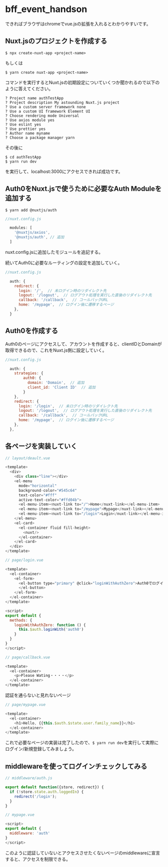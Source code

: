 # bff_event_handson

できればブラウザはchromeでvue.jsの拡張を入れるとわかりやすいです。

## Nuxt.jsのプロジェクトを作成する

```
$ npx create-nuxt-app <project-name>
```

もしくは
```
$ yarn create nuxt-app <project-name>
```

コマンドを実行するとNuxt.jsの初期設定についていくつか聞かれるので以下のように答えてください。
```
? Project name authTestApp
? Project description My astounding Nuxt.js project
? Use a custom server framework none
? Use a custom UI framework Element UI
? Choose rendering mode Universal
? Use axios module yes
? Use eslint yes
? Use prettier yes
? Author name myname
? Choose a package manager yarn
```

その後に
```
$ cd authTestApp
$ yarn run dev
```
を実行して、localhost:3000にアクセスできれば成功です。

## Auth0をNuxt.jsで使うために必要なAuth Moduleを追加する
```
$ yarn add @nuxtjs/auth
```

```js
//nuxt.config.js

  modules: [
    '@nuxtjs/axios',
    '@nuxtjs/auth', // 追加
  ]
```

nuxt.config.jsに追加したモジュールを追記する。

続いてAuth0に必要なルーティングの設定を追加していく。
```js
//nuxt.config.js

  auth: {
    redirect: {
      login: '/',  // 未ログイン時のリダイレクト先
      logout: '/logout',  // ログアウト処理を実行した直後のリダイレクト先
      callback: '/callback',  // コールバックURL
      home: '/mypage',  // ログイン後に遷移するページ
    },
  }
```


## Auth0を作成する
Auth0のページにアクセスして、アカウントを作成すると、clientIDとDomainが取得できるので、これをNuxt.js側に設定していく。

```js
//nuxt.config.js

  auth: {
    strategies: {
        auth0: {
          domain: 'Domain',  // 追加
          client_id: 'Client ID'  // 追加
        }
    },
    redirect: {
      login: '/login',  // 未ログイン時のリダイレクト先
      logout: '/logout',  // ログアウト処理を実行した直後のリダイレクト先
      callback: '/callback',  // コールバックURL
      home: '/mypage',  // ログイン後に遷移するページ
    },
  },
```


## 各ページを実装していく
```js
// layout/deault.vue

<template>
  <div>
    <div class="line"></div>
    <el-menu
      mode="horizontal"
      background-color="#545c64"
      text-color="#fff"
      active-text-color="#ffd04b">
      <el-menu-item><nuxt-link to="/">Home</nuxt-link></el-menu-item>
      <el-menu-item><nuxt-link to="/mypage">Mypage</nuxt-link></el-menu-item>
      <el-menu-item><nuxt-link to="/login">Login</nuxt-link></el-menu-item>
    </el-menu>
    <el-card>
      <el-container fluid fill-height>
        <nuxt/>
      </el-container>
    </el-card>
  </div>
</template>
```

```js
// page/login.vue

<template>
  <el-container>
    <el-form>
      <el-button type="primary" @click="loginWithAuthZero">Auth0でログイン 
      </el-button>
    </el-form>
  </el-container>
</template>

<script>
export default {
  methods: {
    loginWithAuthZero: function () {
      this.$auth.loginWith('auth0')
    }
  }
}
</script>
```

```js
// page/callback.vue

<template>
  <el-container>
    <p>Please Wating・・・・</p>
  </el-container>
</template>
```

認証を通らないと見れないページ
```js
// page/mypage.vue

<template>
  <el-container>
    <h1>Hello, {{this.$auth.$state.user.family_name}}</h1>
  </el-container>
</template>
```

これで必要なページの実装は完了したので、`$ yarn run dev`を実行して実際にログイン/新規登録してみましょう。


## middlewareを使ってログインチェックしてみる
```js
// middleware/auth.js

export default function({store, redirect}) {
  if (!store.state.auth.loggedIn) {
    redirect('/login');
  }
}
```


```js
// mypage.vue

<script>
export default {
  middleware: 'auth'
}
</script>
```

このように認証していないとアクセスさせたくないページのmiddlewareに宣言すると、アクセスを制限できる。

